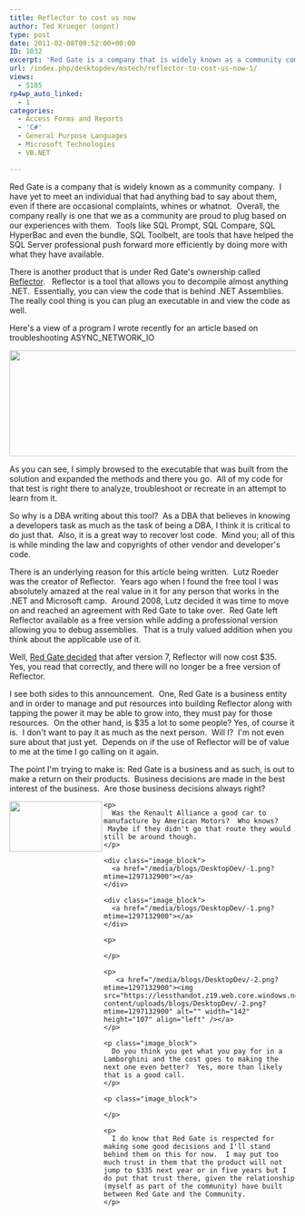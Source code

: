 ```yaml
---
title: Reflector to cost us now
author: Ted Krueger (onpnt)
type: post
date: 2011-02-08T00:52:00+00:00
ID: 1032
excerpt: 'Red Gate is a company that is widely known as a community company.  I have yet to meet an individual that had anything bad to say about them, even if there are occasional complaints, whines or whatnot.  Overall, the company really is one that we as a co&hellip;'
url: /index.php/desktopdev/mstech/reflector-to-cost-us-now-1/
views:
  - 5185
rp4wp_auto_linked:
  - 1
categories:
  - Access Forms and Reports
  - 'C#'
  - General Purpose Languages
  - Microsoft Technologies
  - VB.NET

---
```

Red Gate is a company that is widely known as a community company.  I have yet to meet an individual that had anything bad to say about them, even if there are occasional complaints, whines or whatnot.  Overall, the company really is one that we as a community are proud to plug based on our experiences with them.  Tools like SQL Prompt, SQL Compare, SQL HyperBac and even the bundle, SQL Toolbelt, are tools that have helped the SQL Server professional push forward more efficiently by doing more with what they have available. 

There is another product that is under Red Gate's ownership called [Reflector][1].   Reflector is a tool that allows you to decompile almost anything .NET.  Essentially, you can view the code that is behind .NET Assemblies.  The really cool thing is you can plug an executable in and view the code as well.

Here's a view of a program I wrote recently for an article based on troubleshooting ASYNC\_NETWORK\_IO

<div class="image_block">
  <a href="/media/blogs/DesktopDev/.png?mtime=1297132899"><img src="https://lessthandot.z19.web.core.windows.net/wp-content/uploads/blogs/DesktopDev/.png?mtime=1297132899" alt="" width="628" height="187" /></a>
</div>

As you can see, I simply browsed to the executable that was built from the solution and expanded the methods and there you go.  All of my code for that test is right there to analyze, troubleshoot or recreate in an attempt to learn from it. 

So why is a DBA writing about this tool?  As a DBA that believes in knowing a developers task as much as the task of being a DBA, I think it is critical to do just that.  Also, it is a great way to recover lost code.  Mind you; all of this is while minding the law and copyrights of other vendor and developer's code.

There is an underlying reason for this article being written.  Lutz Roeder was the creator of Reflector.  Years ago when I found the free tool I was absolutely amazed at the real value in it for any person that works in the .NET and Microsoft camp.  Around 2008, Lutz decided it was time to move on and reached an agreement with Red Gate to take over.  Red Gate left Reflector available as a free version while adding a professional version allowing you to debug assemblies.  That is a truly valued addition when you think about the applicable use of it.

Well, [Red Gate decided][2] that after version 7, Reflector will now cost $35.  Yes, you read that correctly, and there will no longer be a free version of Reflector.

I see both sides to this announcement.  One, Red Gate is a business entity and in order to manage and put resources into building Reflector along with tapping the power it may be able to grow into, they must pay for those resources.  On the other hand, is $35 a lot to some people? Yes, of course it is.  I don't want to pay it as much as the next person.  Will I?  I'm not even sure about that just yet.  Depends on if the use of Reflector will be of value to me at the time I go calling on it again.

The point I'm trying to make is: Red Gate is a business and as such, is out to make a return on their products.  Business decisions are made in the best interest of the business.  Are those business decisions always right?

<div class="image_block">
  <div class="image_block">
    <a href="/media/blogs/DesktopDev/-1.png?mtime=1297132900"><img src="https://lessthandot.z19.web.core.windows.net/wp-content/uploads/blogs/DesktopDev/-1.png?mtime=1297132900" alt="" width="163" height="89" align="left" /></a>
  </div>
  
  <p>
    <a href="/media/blogs/DesktopDev/-1.png?mtime=1297132900"></a></div> 
    
    <p>
      Was the Renault Alliance a good car to manufacture by American Motors?  Who knows?   Maybe if they didn't go that route they would still be around though.
    </p>
    
    <div class="image_block">
      <a href="/media/blogs/DesktopDev/-1.png?mtime=1297132900"></a>
    </div>
    
    <div class="image_block">
      <a href="/media/blogs/DesktopDev/-1.png?mtime=1297132900"></a>
    </div>
    
    <p>
       
    </p>
    
    <p>
       <a href="/media/blogs/DesktopDev/-2.png?mtime=1297132900"><img src="https://lessthandot.z19.web.core.windows.net/wp-content/uploads/blogs/DesktopDev/-2.png?mtime=1297132900" alt="" width="142" height="107" align="left" /></a>
    </p>
    
    <p class="image_block">
      Do you think you get what you pay for in a Lamborghini and the cost goes to making the next one even better?  Yes, more than likely that is a good call. 
    </p>
    
    <p class="image_block">
       
    </p>
    
    <p>
      I do know that Red Gate is respected for making some good decisions and I'll stand behind them on this for now.  I may put too much trust in them that the product will not jump to $335 next year or in five years but I do put that trust there, given the relationship (myself as part of the community) have built between Red Gate and the Community.
    </p>

 [1]: http://www.red-gate.com/products/dotnet-development/reflector/
 [2]: http://www.red-gate.com/products/dotnet-development/reflector/announcement-faq
